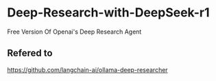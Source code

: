# Deep-Research-with-DeepSeek-r1
Free Version Of Openai's Deep Research Agent

##  Refered to
https://github.com/langchain-ai/ollama-deep-researcher
